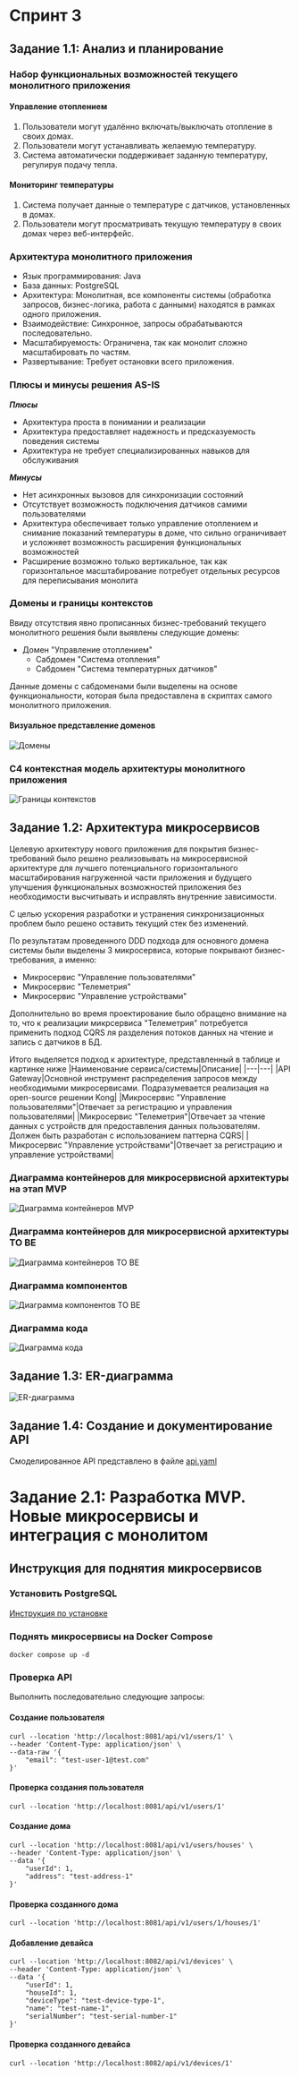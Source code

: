 
# Спринт 3

## Задание 1.1: Анализ и планирование

### Набор функциональных возможностей текущего монолитного приложения
#### Управление отоплением
1. Пользователи могут удалённо включать/выключать отопление в своих домах.
2. Пользователи могут устанавливать желаемую температуру.
3. Система автоматически поддерживает заданную температуру, регулируя подачу тепла.

#### Мониторинг температуры
1. Система получает данные о температуре с датчиков, установленных в домах.
2. Пользователи могут просматривать текущую температуру в своих домах через веб-интерфейс.

### Архитектура монолитного приложения
 - Язык программирования: Java
 - База данных: PostgreSQL
 - Архитектура: Монолитная, все компоненты системы (обработка запросов, бизнес-логика, работа с данными) находятся в рамках одного приложения.
 - Взаимодействие: Синхронное, запросы обрабатываются последовательно.
 - Масштабируемость: Ограничена, так как монолит сложно масштабировать по частям.
 - Развертывание: Требует остановки всего приложения.

### Плюсы и минусы решения AS-IS
<B><I>Плюсы</I></B>
 - Архитектура проста в понимании и реализации
 - Архитектура предоставляет надежность и предсказуемость поведения системы
 - Архитектура не требует специализированных навыков для обслуживания

<B><I>Минусы</I></B>
 - Нет асинхронных вызовов для синхронизации состояний
 - Отсутствует возможность подключения датчиков самими пользователями
 - Архитектура обеспечивает только управление отоплением и снимание показаний температуры в доме, что сильно ограничивает и усложняет возможность расширения функциональных возможностей
 - Расширение возможно только вертикальное, так как горизонтальное масштабирование потребует отдельных ресурсов для переписывания монолита

### Домены и границы контекстов
Ввиду отсутствия явно прописанных бизнес-требований текущего монолитного решения были выявлены следующие домены:
 - Домен "Управление отоплением"
   - Сабдомен "Система отопления"
   - Сабдомен "Система температурных датчиков" 

Данные домены с сабдоменами были выделены на основе функциональности, которая была предоставлена в скриптах самого монолитного приложения.

#### Визуальное представление доменов
![Домены](diagrams/initial-domens-diagram/initial-domens-diagram.png)

### C4 контекстная модель архитектуры монолитного приложения
![Границы контекстов](diagrams/monolitic-c4-context-diagram/monolitic-c4-context-diagram.png)

## Задание 1.2: Архитектура микросервисов
Целевую архитектуру нового приложения для покрытия бизнес-требований было решено реализовывать на микросервисной архитектуре для лучшего потенциального горизонтального масштабирования нагруженной части приложения и будущего улучшения функциональных возможностей приложения без необходимости высчитывать и исправлять внутренние зависимости.

С целью ускорения разработки и устранения синхронизационных проблем было решено оставить текущий стек без изменений.

По результатам проведенного DDD подхода для основного домена системы были выделены 3 микросервиса, которые покрывают бизнес-требования, а именно:
 - Микросервис "Управление пользователями"
 - Микросервис "Телеметрия"
 - Микросервис "Управление устройствами"

Дополнительно во время проектирование было обращено внимание на то, что к реализации микрсервиса "Телеметрия" потребуется применить подход CQRS ля разделения потоков данных на чтение и запись с датчиков в БД.

Итого выделяется подход к архитектуре, представленный в таблице и картинке ниже
|Наименование сервиса/системы|Описание|
|---|---|
|API Gateway|Основной инструмент распределения запросов между необходимыми микросервисами. Подразумевается реализация на open-source решении Kong|
|Микросервис "Управление пользователями"|Отвечает за регистрацию и управления пользователями|
|Микросервис "Телеметрия"|Отвечает за чтение данных с устройств для предоставления данных пользователям. Должен быть разработан с использованием паттерна CQRS|
|Микросервис "Управление устройствами"|Отвечает за регистрацию и управление устройствами|

### Диаграмма контейнеров для микросервисной архитектуры на этап MVP
![Диаграмма контейнеров MVP](diagrams/С4_Container_microservice-arch/С4_Container_microservice-arch.png)

### Диаграмма контейнеров для микросервисной архитектуры TO BE
![Диаграмма контейнеров TO BE](diagrams/С4_Container_microservice-arch-tobe/С4_Container_microservice-arch-tobe.png)

### Диаграмма компонентов
![Диаграмма компонентов TO BE](diagrams/С4_Component_microservice-arch/С4_Component_microservice-arch.png)

### Диаграмма кода
![Диаграмма кода](diagrams/C4_Code_microservice-arch/C4_Code_microservice-arch.png)

## Задание 1.3: ER-диаграмма
![ER-диаграмма](diagrams/ER_microservice-arch/ER_microservice-arch.png)

## Задание 1.4: Создание и документирование API
Смоделированное API представлено в файле [api.yaml](/api.yaml)

# Задание 2.1: Разработка MVP. Новые микросервисы и интеграция с монолитом

## Инструкция для поднятия микросервисов

### Установить PostgreSQL
[Инструкция по установке](https://www.postgresql.org/docs/)

### Поднять микросервисы на Docker Compose

```
docker compose up -d
```

### Проверка API
Выполнить последовательно следующие запросы:

#### Создание пользователя
```curl
curl --location 'http://localhost:8081/api/v1/users/1' \
--header 'Content-Type: application/json' \
--data-raw '{
    "email": "test-user-1@test.com"
}'
```

#### Проверка создания пользователя
```curl
curl --location 'http://localhost:8081/api/v1/users/1'
```

#### Создание дома
```curl
curl --location 'http://localhost:8081/api/v1/users/houses' \
--header 'Content-Type: application/json' \
--data '{
    "userId": 1,
    "address": "test-address-1"
}'
```

#### Проверка созданного дома
```curl
curl --location 'http://localhost:8081/api/v1/users/1/houses/1'
```

#### Добавление девайса
```curl
curl --location 'http://localhost:8082/api/v1/devices' \
--header 'Content-Type: application/json' \
--data '{
    "userId": 1,
    "houseId": 1,
    "deviceType": "test-device-type-1",
    "name": "test-name-1",
    "serialNumber": "test-serial-number-1"
}'
```

#### Проверка созданного девайса
```curl
curl --location 'http://localhost:8082/api/v1/devices/1'
```

<!-- Апдейт ридмифайла для прогрузки диаграмм -->

[//]: # ()
[//]: # ()
[//]: # (---------------------------------------)

[//]: # (OUTDATED)

[//]: # ()
[//]: # ()
[//]: # (# Базовая настройка)

[//]: # ()
[//]: # (## Запуск minikube)

[//]: # ()
[//]: # ([Инструкция по установке]&#40;https://minikube.sigs.k8s.io/docs/start/&#41;)

[//]: # ()
[//]: # (```bash)

[//]: # (minikube start)

[//]: # (```)

[//]: # ()
[//]: # ()
[//]: # (## Добавление токена авторизации GitHub)

[//]: # ()
[//]: # ([Получение токена]&#40;https://github.com/settings/tokens/new&#41;)

[//]: # ()
[//]: # (```bash)

[//]: # (kubectl create secret docker-registry ghcr --docker-server=https://ghcr.io --docker-username=<github_username> --docker-password=<github_token> -n default)

[//]: # (```)

[//]: # ()
[//]: # ()
[//]: # (## Установка API GW kusk)

[//]: # ()
[//]: # ([Install Kusk CLI]&#40;https://docs.kusk.io/getting-started/install-kusk-cli&#41;)

[//]: # ()
[//]: # (```bash)

[//]: # (kusk cluster install)

[//]: # (```)

[//]: # ()
[//]: # ()
[//]: # (## Настройка terraform)

[//]: # ()
[//]: # ([Установите Terraform]&#40;https://yandex.cloud/ru/docs/tutorials/infrastructure-management/terraform-quickstart#install-terraform&#41;)

[//]: # ()
[//]: # ()
[//]: # (Создайте файл ~/.terraformrc)

[//]: # ()
[//]: # (```hcl)

[//]: # (provider_installation {)

[//]: # (  network_mirror {)

[//]: # (    url = "https://terraform-mirror.yandexcloud.net/")

[//]: # (    include = ["registry.terraform.io/*/*"])

[//]: # (  })

[//]: # (  direct {)

[//]: # (    exclude = ["registry.terraform.io/*/*"])

[//]: # (  })

[//]: # (})

[//]: # (```)

[//]: # ()
[//]: # (## Применяем terraform конфигурацию )

[//]: # ()
[//]: # (```bash)

[//]: # (cd terraform)

[//]: # (terraform apply)

[//]: # (```)

[//]: # ()
[//]: # (## Настройка API GW)

[//]: # ()
[//]: # (```bash)

[//]: # (kusk deploy -i api.yaml)

[//]: # (```)

[//]: # ()
[//]: # (## Проверяем работоспособность)

[//]: # ()
[//]: # (```bash)

[//]: # (kubectl port-forward svc/kusk-gateway-envoy-fleet -n kusk-system 8080:80)

[//]: # (curl localhost:8080/hello)

[//]: # (```)

[//]: # ()
[//]: # ()
[//]: # (## Delete minikube)

[//]: # ()
[//]: # (```bash)

[//]: # (minikube delete)

[//]: # (```)

